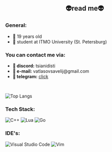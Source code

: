 <h2 align = "center">👽read me👽</h2>

<h3>General:</h3>
<ul>
  <li>👀 19 years old</li>
  <li>🏫 student at ITMO University (St. Petersburg)</li>
</ul>

<h3>You can contact me via:</h3>
<ul>
  <li>👾<b> discord:</b> tsianidisti</li>
  <li>📧<b> e-mail:</b> vatlasovsavelij@gmail.com</li>
  <li>🗽<b> telegram:</b> <a href = "https://t.me/lam0ny">click</a></li>
</ul>

<br>

![Top Langs](https://github-readme-stats.vercel.app/api/top-langs/?username=llemonthefrog&layout=donut&theme=highcontrast)

<h3>Tech Stack:</h3>

![C++](https://img.shields.io/badge/c++-%2300599C.svg?style=for-the-badge&logo=c%2B%2B&logoColor=white)
![Lua](https://img.shields.io/badge/lua-%232C2D72.svg?style=for-the-badge&logo=lua&logoColor=white)
![Go](https://img.shields.io/badge/go-%2300ADD8.svg?style=for-the-badge&logo=go&logoColor=white)

<h3>IDE's:</h3>

![Visual Studio Code](https://img.shields.io/badge/Visual%20Studio%20Code-0078d7.svg?style=for-the-badge&logo=visual-studio-code&logoColor=white)
![Vim](https://img.shields.io/badge/VIM-%2311AB00.svg?style=for-the-badge&logo=vim&logoColor=white)

<br>






<!--
**llemonthefrog/llemonthefrog** is a ✨ _special_ ✨ repository because its `README.md` (this file) appears on your GitHub profile.

Here are some ideas to get you started:

- 🔭 I’m currently working on ...
- 🌱 I’m currently learning ...
- 👯 I’m looking to collaborate on ...
- 🤔 I’m looking for help with ...
- 💬 Ask me about ...
- 📫 How to reach me: ...
- 😄 Pronouns: ...
- ⚡ Fun fact: ...
-->
